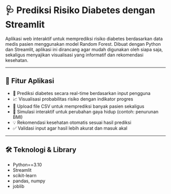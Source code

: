 # 🩺 Prediksi Risiko Diabetes dengan Streamlit

Aplikasi web interaktif untuk memprediksi risiko diabetes berdasarkan data medis pasien menggunakan model Random Forest. Dibuat dengan Python dan Streamlit, aplikasi ini dirancang agar mudah digunakan oleh siapa saja, sekaligus menyajikan visualisasi yang informatif dan rekomendasi kesehatan.

---

## 🚀 Fitur Aplikasi

- 🧪 Prediksi diabetes secara real-time berdasarkan input pengguna
- 📈 Visualisasi probabilitas risiko dengan indikator progres
- 📁 Upload file CSV untuk memprediksi banyak pasien sekaligus
- 🔄 Simulasi interaktif untuk perubahan gaya hidup (contoh: penurunan BMI)
- 💡 Rekomendasi kesehatan otomatis sesuai hasil prediksi
- ✅ Validasi input agar hasil lebih akurat dan masuk akal
---

## 🛠️ Teknologi & Library

- Python==3.10
- Streamlit
- scikit-learn
- pandas, numpy
- joblib
